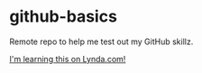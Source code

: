 # github-basics
Remote repo to help me test out my GitHub skillz.

[I'm learning this on Lynda.com!](http://lynda.com)
